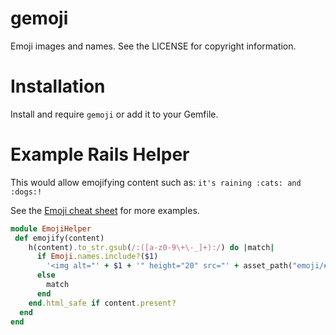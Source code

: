 gemoji
======

Emoji images and names. See the LICENSE for copyright information.


Installation
============

Install and require `gemoji` or add it to your Gemfile.


Example Rails Helper
====================

This would allow emojifying content such as: `it's raining :cats: and :dogs:!`

See the [Emoji cheat sheet](http://www.emoji-cheat-sheet.com) for more examples.

```ruby
module EmojiHelper
 def emojify(content)
    h(content).to_str.gsub(/:([a-z0-9\+\-_]+):/) do |match|
      if Emoji.names.include?($1)
        '<img alt="' + $1 + '" height="20" src="' + asset_path("emoji/#{$1}.png") + '" style="vertical-align:middle" width="20" />'
      else
        match
      end
    end.html_safe if content.present?
  end
end
```
